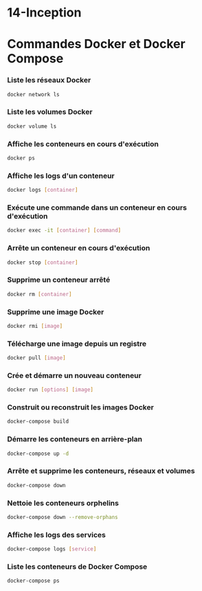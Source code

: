 # 14-Inception



# Commandes Docker et Docker Compose

### Liste les réseaux Docker
```sh
docker network ls
```

### Liste les volumes Docker
```sh
docker volume ls
```

### Affiche les conteneurs en cours d'exécution
```sh
docker ps
```

### Affiche les logs d'un conteneur
```sh
docker logs [container]
```

### Exécute une commande dans un conteneur en cours d'exécution
```sh
docker exec -it [container] [command]
```

### Arrête un conteneur en cours d'exécution
```sh
docker stop [container]
```

### Supprime un conteneur arrêté
```sh
docker rm [container]
```

### Supprime une image Docker
```sh
docker rmi [image]
```

### Télécharge une image depuis un registre
```sh
docker pull [image]
```

### Crée et démarre un nouveau conteneur
```sh
docker run [options] [image]
```

### Construit ou reconstruit les images Docker
```sh
docker-compose build
```

### Démarre les conteneurs en arrière-plan
```sh
docker-compose up -d
```

### Arrête et supprime les conteneurs, réseaux et volumes
```sh
docker-compose down
```

### Nettoie les conteneurs orphelins
```sh
docker-compose down --remove-orphans
```

### Affiche les logs des services
```sh
docker-compose logs [service]
```

### Liste les conteneurs de Docker Compose
```sh
docker-compose ps
```